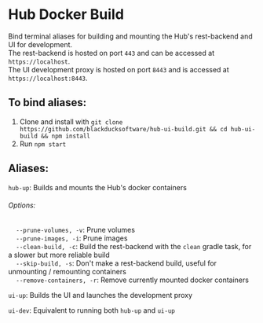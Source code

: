 # Hub Docker Build
Bind terminal aliases for building and mounting the Hub's rest-backend and UI for development. 
<br> The rest-backend is hosted on port `443` and can be accessed at `https://localhost`. 
<br> The UI development proxy is hosted on port `8443` and is accessed at `https://localhost:8443`.

## To bind aliases:
1. Clone and install with `git clone https://github.com/blackducksoftware/hub-ui-build.git && cd hub-ui-build && npm install`
2. Run `npm start`

## Aliases:
`hub-up`: Builds and mounts the Hub's docker containers
###### Options:
  &nbsp;&nbsp;&nbsp;&nbsp;```--prune-volumes, -v```: Prune volumes
<br>&nbsp;&nbsp;&nbsp;&nbsp;```--prune-images, -i```: Prune images
<br>&nbsp;&nbsp;&nbsp;&nbsp;```--clean-build, -c```: Build the rest-backend with the `clean` gradle task, for a slower but more reliable build
<br>&nbsp;&nbsp;&nbsp;&nbsp;```--skip-build, -s```: Don't make a rest-backend build, useful for unmounting / remounting containers
<br>&nbsp;&nbsp;&nbsp;&nbsp;```--remove-containers, -r```: Remove currently mounted docker containers

`ui-up`: Builds the UI and launches the development proxy

`ui-dev`: Equivalent to running both `hub-up` and `ui-up`

